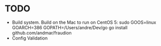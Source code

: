 # TODO
 * Build system. Build on the Mac to run on CentOS 5: sudo GOOS=linux GOARCH=386 GOPATH=/Users/andre/Dev/go go install github.com/andmar/fraudion
 * Config Validation
